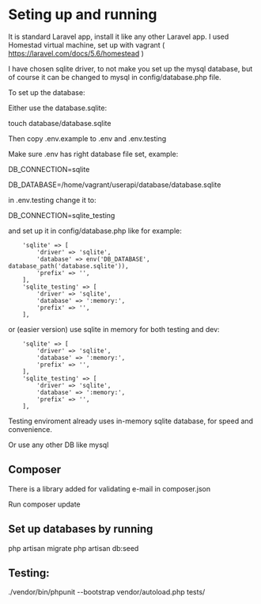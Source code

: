 # Seting up and running

It is standard Laravel app, install it like any other Laravel app. 
I used Homestad virtual machine, set up with vagrant 
( https://laravel.com/docs/5.6/homestead )

I have chosen sqlite driver, to not make you set up the mysql database, 
but of course it can be changed to mysql in config/database.php file.


To set up  the database:

Either use the database.sqlite:

touch database/database.sqlite

Then copy .env.example to .env and .env.testing

Make sure .env has right database file set, example:

DB_CONNECTION=sqlite

DB_DATABASE=/home/vagrant/userapi/database/database.sqlite

in .env.testing change it to:

DB_CONNECTION=sqlite_testing

and set up it in config/database.php like for example: 

        'sqlite' => [
            'driver' => 'sqlite',
            'database' => env('DB_DATABASE', database_path('database.sqlite')),
            'prefix' => '',
        ],
        'sqlite_testing' => [
            'driver' => 'sqlite',
            'database' => ':memory:',
            'prefix' => '',
        ],


or (easier version) use sqlite in memory for both testing and dev:

        'sqlite' => [
            'driver' => 'sqlite',
            'database' => ':memory:',
            'prefix' => '',
        ],
        'sqlite_testing' => [
            'driver' => 'sqlite',
            'database' => ':memory:',
            'prefix' => '',
        ],


Testing enviroment already uses in-memory sqlite database, for speed and convenience.


Or use any other DB like mysql


## Composer

There is a library added for validating e-mail in composer.json

Run composer update

## Set up databases by running 
php artisan migrate
php artisan db:seed




## Testing:

./vendor/bin/phpunit --bootstrap vendor/autoload.php tests/
